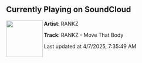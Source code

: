 ## Currently Playing on SoundCloud

[<img align="left" width="100" src="https://i1.sndcdn.com/artworks-JizATZ7NDKRTDFaI-m8GZVw-t500x500.png">](https://soundcloud.com/rankzsound/rankz-move-that-body-1)

**Artist**: RANKZ 

**Track**: RANKZ - Move That Body

Last updated at 4/7/2025, 7:35:49 AM
